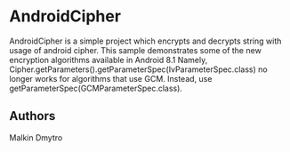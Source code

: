 AndroidCipher
=====

AndroidCipher is a simple project which encrypts and decrypts string with usage of  android cipher.
This sample demonstrates some of the new encryption algorithms available in Android 8.1
Namely, Cipher.getParameters().getParameterSpec(IvParameterSpec.class) no longer works for algorithms that use GCM. Instead, use getParameterSpec(GCMParameterSpec.class).

Authors
-------

Malkin Dmytro